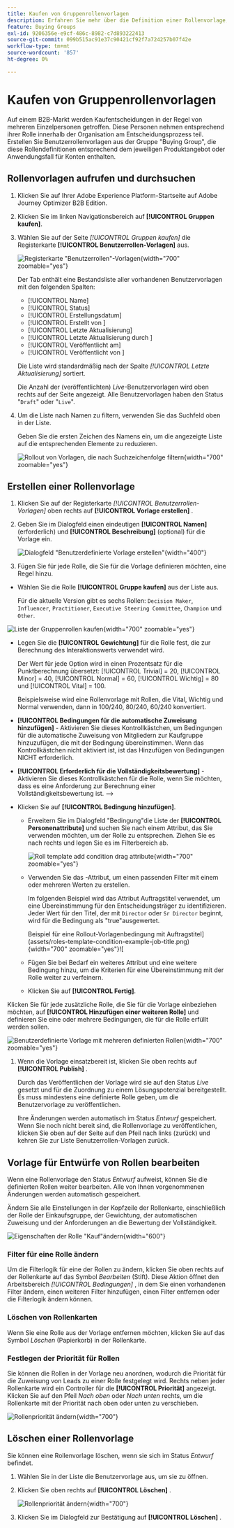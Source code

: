 ```yaml
---
title: Kaufen von Gruppenrollenvorlagen
description: Erfahren Sie mehr über die Definition einer Rollenvorlage, die als eine Käufergruppenkomponente verwendet werden soll.
feature: Buying Groups
exl-id: 9206356e-e9cf-486c-8982-c7d893222413
source-git-commit: 099b515ac91e37c90421cf92f7a724257b07f42e
workflow-type: tm+mt
source-wordcount: '857'
ht-degree: 0%

---
```


# Kaufen von Gruppenrollenvorlagen

Auf einem B2B-Markt werden Kaufentscheidungen in der Regel von mehreren Einzelpersonen getroffen. Diese Personen nehmen entsprechend ihrer Rolle innerhalb der Organisation am Entscheidungsprozess teil. Erstellen Sie Benutzerrollenvorlagen aus der Gruppe &quot;Buying Group&quot;, die diese Rollendefinitionen entsprechend dem jeweiligen Produktangebot oder Anwendungsfall für Konten enthalten.

## Rollenvorlagen aufrufen und durchsuchen

1. Klicken Sie auf Ihrer Adobe Experience Platform-Startseite auf Adobe Journey Optimizer B2B Edition.

1. Klicken Sie im linken Navigationsbereich auf **[!UICONTROL Gruppen kaufen]**.

1. Wählen Sie auf der Seite _[!UICONTROL Gruppen kaufen]_ die Registerkarte **[!UICONTROL Benutzerrollen-Vorlagen]** aus.

   ![Registerkarte &quot;Benutzerrollen&quot;-Vorlagen](assets/roles-templates-tab.png){width="700" zoomable="yes"}

   Der Tab enthält eine Bestandsliste aller vorhandenen Benutzervorlagen mit den folgenden Spalten:

   * [!UICONTROL Name]
   * [!UICONTROL Status]
   * [!UICONTROL Erstellungsdatum]
   * [!UICONTROL Erstellt von ]
   * [!UICONTROL Letzte Aktualisierung]
   * [!UICONTROL Letzte Aktualisierung durch ]
   * [!UICONTROL Veröffentlicht am]
   * [!UICONTROL Veröffentlicht von ]

   Die Liste wird standardmäßig nach der Spalte _[!UICONTROL Letzte Aktualisierung]_ sortiert.

   Die Anzahl der (veröffentlichten) _Live_-Benutzervorlagen wird oben rechts auf der Seite angezeigt. Alle Benutzervorlagen haben den Status &quot;`Draft`&quot; oder &quot;`Live`&quot;.

1. Um die Liste nach Namen zu filtern, verwenden Sie das Suchfeld oben in der Liste.

   Geben Sie die ersten Zeichen des Namens ein, um die angezeigte Liste auf die entsprechenden Elemente zu reduzieren.

   ![Rollout von Vorlagen, die nach Suchzeichenfolge filtern](assets/roles-templates-search.png){width="700" zoomable="yes"}

## Erstellen einer Rollenvorlage

1. Klicken Sie auf der Registerkarte _[!UICONTROL Benutzerrollen-Vorlagen]_ oben rechts auf **[!UICONTROL Vorlage erstellen]** .

1. Geben Sie im Dialogfeld einen eindeutigen **[!UICONTROL Namen]** (erforderlich) und **[!UICONTROL Beschreibung]** (optional) für die Vorlage ein.

   ![Dialogfeld &quot;Benutzerdefinierte Vorlage erstellen&quot;](assets/roles-template-create-dialog.png){width="400"}

1. Fügen Sie für jede Rolle, die Sie für die Vorlage definieren möchten, eine Regel hinzu.

* Wählen Sie die Rolle **[!UICONTROL Gruppe kaufen]** aus der Liste aus.

  Für die aktuelle Version gibt es sechs Rollen: `Decision Maker`, `Influencer`, `Practitioner`, `Executive Steering Committee`, `Champion` und `Other`.

![Liste der Gruppenrollen kaufen](./assets/roles-template-create-roles-list.png){width="700" zoomable="yes"}

* Legen Sie die **[!UICONTROL Gewichtung]** für die Rolle fest, die zur Berechnung des Interaktionswerts verwendet wird.

  Der Wert für jede Option wird in einen Prozentsatz für die Punktberechnung übersetzt: [!UICONTROL Trivial] = 20, [!UICONTROL Minor] = 40, [!UICONTROL Normal] = 60, [!UICONTROL Wichtig] = 80 und [!UICONTROL Vital] = 100.

  Beispielsweise wird eine Rollenvorlage mit Rollen, die Vital, Wichtig und Normal verwenden, dann in 100/240, 80/240, 60/240 konvertiert.

* **[!UICONTROL Bedingungen für die automatische Zuweisung hinzufügen]** - Aktivieren Sie dieses Kontrollkästchen, um Bedingungen für die automatische Zuweisung von Mitgliedern zur Kaufgruppe hinzuzufügen, die mit der Bedingung übereinstimmen. Wenn das Kontrollkästchen nicht aktiviert ist, ist das Hinzufügen von Bedingungen NICHT erforderlich.

* **[!UICONTROL Erforderlich für die Vollständigkeitsbewertung]** - Aktivieren Sie dieses Kontrollkästchen für die Rolle, wenn Sie möchten, dass es eine Anforderung zur Berechnung einer Vollständigkeitsbewertung ist. —>

* Klicken Sie auf **[!UICONTROL Bedingung hinzufügen]**.

   * Erweitern Sie im Dialogfeld &quot;Bedingung&quot;die Liste der **[!UICONTROL Personenattribute]** und suchen Sie nach einem Attribut, das Sie verwenden möchten, um der Rolle zu entsprechen. Ziehen Sie es nach rechts und legen Sie es im Filterbereich ab.

     ![Roll template add condition drag attribute](assets/roles-template-role-attribute.png){width="700" zoomable="yes"}

   * Verwenden Sie das -Attribut, um einen passenden Filter mit einem oder mehreren Werten zu erstellen.

     Im folgenden Beispiel wird das Attribut Auftragstitel verwendet, um eine Übereinstimmung für den Entscheidungsträger zu identifizieren. Jeder Wert für den Titel, der mit `Director` oder `Sr Director` beginnt, wird für die Bedingung als &quot;true&quot;ausgewertet.

     Beispiel für eine Rollout-Vorlagenbedingung mit Auftragstitel](assets/roles-template-condition-example-job-title.png){width="700" zoomable="yes"}![

   * Fügen Sie bei Bedarf ein weiteres Attribut und eine weitere Bedingung hinzu, um die Kriterien für eine Übereinstimmung mit der Rolle weiter zu verfeinern.

   * Klicken Sie auf **[!UICONTROL Fertig]**.

Klicken Sie für jede zusätzliche Rolle, die Sie für die Vorlage einbeziehen möchten, auf **[!UICONTROL Hinzufügen einer weiteren Rolle]** und definieren Sie eine oder mehrere Bedingungen, die für die Rolle erfüllt werden sollen.

![Benutzerdefinierte Vorlage mit mehreren definierten Rollen ](assets/roles-template-multiple-roles.png){width="700" zoomable="yes"}

1. Wenn die Vorlage einsatzbereit ist, klicken Sie oben rechts auf **[!UICONTROL Publish]** .

   Durch das Veröffentlichen der Vorlage wird sie auf den Status _Live_ gesetzt und für die Zuordnung zu einem Lösungspotenzial bereitgestellt. Es muss mindestens eine definierte Rolle geben, um die Benutzervorlage zu veröffentlichen.

   Ihre Änderungen werden automatisch im Status _Entwurf_ gespeichert. Wenn Sie noch nicht bereit sind, die Rollenvorlage zu veröffentlichen, klicken Sie oben auf der Seite auf den Pfeil nach links (zurück) und kehren Sie zur Liste Benutzerrollen-Vorlagen zurück.

## Vorlage für Entwürfe von Rollen bearbeiten

Wenn eine Rollenvorlage den Status _Entwurf_ aufweist, können Sie die definierten Rollen weiter bearbeiten. Alle von Ihnen vorgenommenen Änderungen werden automatisch gespeichert.

Ändern Sie alle Einstellungen in der Kopfzeile der Rollenkarte, einschließlich der Rolle der Einkaufsgruppe, der Gewichtung, der automatischen Zuweisung und der Anforderungen an die Bewertung der Vollständigkeit.

![Eigenschaften der Rolle &quot;Kauf&quot;ändern](./assets/roles-template-role-properties.png){width="600"}

### Filter für eine Rolle ändern

Um die Filterlogik für eine der Rollen zu ändern, klicken Sie oben rechts auf der Rollenkarte auf das Symbol _Bearbeiten_ (Stift). Diese Aktion öffnet den Arbeitsbereich _[!UICONTROL Bedingungen]_ , in dem Sie einen vorhandenen Filter ändern, einen weiteren Filter hinzufügen, einen Filter entfernen oder die Filterlogik ändern können.

### Löschen von Rollenkarten

Wenn Sie eine Rolle aus der Vorlage entfernen möchten, klicken Sie auf das Symbol _Löschen_ (Papierkorb) in der Rollenkarte.

### Festlegen der Priorität für Rollen

Sie können die Rollen in der Vorlage neu anordnen, wodurch die Priorität für die Zuweisung von Leads zu einer Rolle festgelegt wird. Rechts neben jeder Rollenkarte wird ein Controller für die **[!UICONTROL Priorität]** angezeigt. Klicken Sie auf den Pfeil _Nach oben_ oder _Nach unten_ rechts, um die Rollenkarte mit der Priorität nach oben oder unten zu verschieben.

![Rollenpriorität ändern](./assets/roles-template-role-priority.png){width="700"}

## Löschen einer Rollenvorlage

Sie können eine Rollenvorlage löschen, wenn sie sich im Status _Entwurf_ befindet.

1. Wählen Sie in der Liste die Benutzervorlage aus, um sie zu öffnen.

1. Klicken Sie oben rechts auf **[!UICONTROL Löschen]** .

   ![Rollenpriorität ändern](./assets/roles-template-delete.png){width="700"}

1. Klicken Sie im Dialogfeld zur Bestätigung auf **[!UICONTROL Löschen]** .
